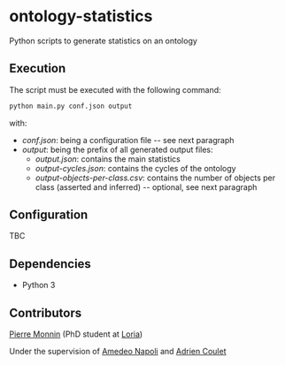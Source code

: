 # ontology-statistics

Python scripts to generate statistics on an ontology

## Execution

The script must be executed with the following command:

```bash
python main.py conf.json output
```

with:

* _conf.json_: being a configuration file -- see next paragraph
* _output_: being the prefix of all generated output files:
    * _output.json_: contains the main statistics
    * _output-cycles.json_: contains the cycles of the ontology
    * _output-objects-per-class.csv_: contains the number of objects per class (asserted and inferred) -- optional, 
    see next paragraph

## Configuration

TBC

## Dependencies

* Python 3

## Contributors

[Pierre Monnin](https://pmonnin.github.io/) (PhD student at [Loria](http://www.loria.fr/en/))

Under the supervision of [Amedeo Napoli](https://members.loria.fr/ANapoli/) and [Adrien Coulet](https://members.loria.fr/ACoulet/)